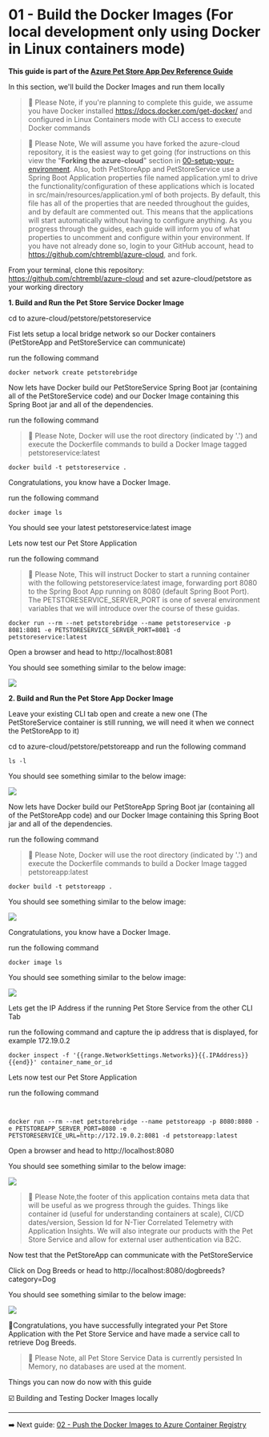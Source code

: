 # 01 - Build the Docker Images (For local development only using Docker in Linux containers mode)
__This guide is part of the [Azure Pet Store App Dev Reference Guide](../README.md)__

In this section, we'll build the Docker Images and run them locally

> 📝 Please Note, if you're planning to complete this guide, we assume you have Docker installed https://docs.docker.com/get-docker/ and configured in Linux Containers mode with CLI access to execute Docker commands

> 📝 Please Note, We will assume you have forked the azure-cloud repository, it is the easiest way to get going (for instructions on this view the "**Forking the azure-cloud**" section in [00-setup-your-environment](../00-setup-your-environment/README.md). Also, both PetStoreApp and PetStoreService use a Spring Boot Application properties file named application.yml to drive the functionality/configuration of these applications which is located in src/main/resources/application.yml of both projects. By default, this file has all of the properties that are needed throughout the guides, and by default are commented out. This means that the applications will start automatically without having to configure anything. As you progress through the guides, each guide will inform you of what properties to uncomment and configure within your environment. If you have not already done so, login to your GitHub account, head to https://github.com/chtrembl/azure-cloud, and fork.

From your terminal, clone this repository: https://github.com/chtrembl/azure-cloud and set azure-cloud/petstore as your working directory

**1. Build and Run the Pet Store Service Docker Image**

cd to azure-cloud/petstore/petstoreservice

Fist lets setup a local bridge network so our Docker containers (PetStoreApp and PetStoreService can communicate)

run the following command 

```docker network create petstorebridge```

Now lets have Docker build our PetStoreService Spring Boot jar (containing all of the PetStoreService code) and our Docker Image containing this Spring Boot jar and all of the dependencies.

run the following command 

> 📝 Please Note, Docker will use the root directory (indicated by '.') and execute the Dockerfile commands to build a Docker Image tagged petstoreservice:latest

```docker build -t petstoreservice .```

Congratulations, you know have a Docker Image.

run the following command 

```docker image ls``` 

You should see your latest petstoreservice:latest image

Lets now test our Pet Store Application

run the following command

> 📝 Please Note, This will instruct Docker to start a running container with the following petstoreservice:latest image, forwarding port 8080 to the Spring Boot App running on 8080 (default Spring Boot Port). The PETSTORESERVICE_SERVER_PORT is one of several environment variables that we will introduce over the course of these guidas.

```docker run --rm --net petstorebridge --name petstoreservice -p 8081:8081 -e PETSTORESERVICE_SERVER_PORT=8081 -d petstoreservice:latest```

Open a browser and head to http://localhost:8081

You should see something similar to the below image:

![](images/petstoreservice_runtime_view.png)

**2. Build and Run the Pet Store App Docker Image**

Leave your existing CLI tab open and create a new one (The PetStoreService container is still running, we will need it when we connect the PetStoreApp to it)

cd to azure-cloud/petstore/petstoreapp and run the following command

```ls -l``` 

You should see something similar to the below image:

![](images/petstoreapp_ls.png)

Now lets have Docker build our PetStoreApp Spring Boot jar (containing all of the PetStoreApp code) and our Docker Image containing this Spring Boot jar and all of the dependencies.

run the following command 

> 📝 Please Note, Docker will use the root directory (indicated by '.') and execute the Dockerfile commands to build a Docker Image tagged petstoreapp:latest

```docker build -t petstoreapp .``` 

You should see something similar to the below image:

![](images/petstoreapp_docker_build.png)

Congratulations, you know have a Docker Image.

run the following command 

```docker image ls``` 

You should see something similar to the below image:

![](images/petstoreapp_docker_image_ls.png)

Lets get the IP Address if the running Pet Store Service from the other CLI Tab

run the following command and capture the ip address that is displayed, for example 172.19.0.2

```docker inspect -f '{{range.NetworkSettings.Networks}}{{.IPAddress}}{{end}}' container_name_or_id```

Lets now test our Pet Store Application

run the following command

>``` 📝 Please Note, This will instruct Docker to start a running container with the following petstoreapp:latest image, forwarding port 8080 to the Spring Boot App running on 8080 (default Spring Boot Port). The PETSTOREAPP_SERVER_PORT is one of several environment variables that we will introduce over the course of these guides. You may have noticed that we are also injecting a PETSTORESERVICE_URL property without an actual service yet. I am doing this because we will tie the two running apps together in Step 3 below so its nice to keep this property available to ensure we are able to inject real values.

>``` 📝 Please Note, make sure you use your PetStoreService ipaddress instead of 172.19.0.2:8081

```docker run --rm --net petstorebridge --name petstoreapp -p 8080:8080 -e PETSTOREAPP_SERVER_PORT=8080 -e PETSTORESERVICE_URL=http://172.19.0.2:8081 -d petstoreapp:latest```

Open a browser and head to http://localhost:8080

You should see something similar to the below image:

![](images/petstoreapp_runtime_view.png)

> 📝 Please Note,the footer of this application contains meta data that will be useful as we progress through the guides. Things like container id (useful for understanding containers at scale), CI/CD dates/version, Session Id for N-Tier Correlated Telemetry with Application Insights. We will also integrate our products with the Pet Store Service and allow for external user authentication via B2C.

Now test that the PetStoreApp can communicate with the PetStoreService

Click on Dog Breeds or head to http://localhost:8080/dogbreeds?category=Dog

You should see something similar to the below image:

![](images/petstoreapp_petstoreservice_runtime.png)

🎉Congratulations, you have successfully integrated your Pet Store Application with the Pet Store Service and have made a service call to retrieve Dog Breeds. 

> 📝 Please Note, all Pet Store Service Data is currently persisted In Memory, no databases are used at the moment.

Things you can now do now with this guide

☑️ Building and Testing Docker Images locally

---
➡️ Next guide: [02 - Push the Docker Images to Azure Container Registry](../02-push-the-docker-images-to-acr/README.md)
